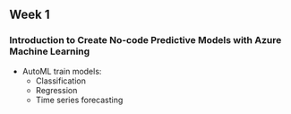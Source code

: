 ## Week 1
### Introduction to Create No-code Predictive Models with Azure Machine Learning
- AutoML train models:
  - Classification
  - Regression
  - Time series forecasting

